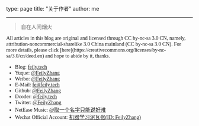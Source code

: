 type: page
title: "关于作者"
author: me

---

> 自在人间烟火

<p style="font-family:Consolas">All articles in this blog are original and licensed through CC by-nc-sa 3.0 CN, namely, attribution-noncommercial-sharelike 3.0 China mainland (CC by-nc-sa 3.0 CN). For more details, please click [here](https://creativecommons.org/licenses/by-nc-sa/3.0/cn/deed.en) and hope to abide by it, thanks. </P>

<ul style="font-family:Consolas">
<li>Blog: <a href="https://feily.tech/" target="_blank">feily.tech</a></li>
<li>Yuque: <a href="https://www.yuque.com/Feilyzhang" target="_blank">@FeilyZhang</a></li>
<li>Weibo: <a href="https://weibo.com/FeilyZhang" target="_blank">@FeilyZhang</a></li>
<li>E-Mail: <a href="mailto:fei@feily.tech" target="_blank">fei#feily.tech</a></li>
<li>Github: <a href="https://github.com/FeilyZhang" target="_blank">@FeilyZhang</a></li>
<li>Dcoder: <a href="https://code.dcoder.tech/profile/feily.tech" target="_blank">@feily.tech</a></li>
<li>Twitter: <a href="https://twitter.com/FeilyZhang" target="_blank">@FeilyZhang</a></li>
<li>NetEase Music: <a href="https://music.163.com/#/user/home?id=424858919" target="_blank">@<span style="font-family:kaiti">取一个名字只能说好难</span></a></li>
<li>Wechat Official Account: <a href="https://feily.tech/images/wechat-official-account.png" target="_blank"><span style="font-family:kaiti">机器学习泥瓦张</span>(ID: FeilyZhang)</a></li>
</ul>